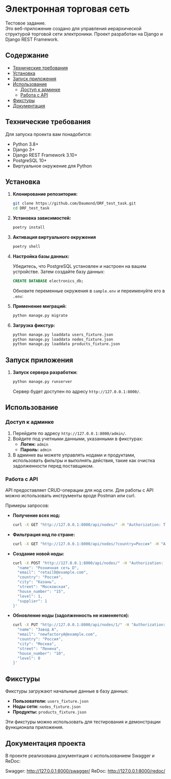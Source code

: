 
# Электронная торговая сеть

Тестовое задание.  
Это веб-приложение создано для управления иерархической структурой торговой сети электроники. Проект разработан на Django и Django REST Framework.

## Содержание

- [Технические требования](#технические-требования)
- [Установка](#установка)
- [Запуск приложения](#запуск-приложения)
- [Использование](#использование)
  - [Доступ к админке](#доступ-к-админке)
  - [Работа с API](#работа-с-api)
- [Фикстуры](#фикстуры)
- [Документация](#документация-проекта)

## Технические требования

Для запуска проекта вам понадобится:

- Python 3.8+
- Django 3+
- Django REST Framework 3.10+
- PostgreSQL 10+
- Виртуальное окружение для Python

## Установка

1. **Клонирование репозитория:**

   ```bash
   git clone https://github.com/Daumond/DRF_test_task.git
   cd DRF_test_task
   ```

2. **Установка зависимостей:**

   ```bash
   poetry install
   ```
   
3. **Активация виртуального окружения**

    ```bash
    poetry shell
    ```

4. **Настройка базы данных:**

   Убедитесь, что PostgreSQL установлен и настроен на вашем устройстве. Затем создайте базу данных:

   ```sql
   CREATE DATABASE electronics_db;
   ```

   Обновите переменные окружения в `sample.env` и переименуйте его в `.env`:


5. **Применение миграций:**

   ```bash
   python manage.py migrate
   ```

6. **Загрузка фикстур:**

   ```bash
   python manage.py loaddata users_fixture.json
   python manage.py loaddata nodes_fixture.json
   python manage.py loaddata products_fixture.json
   ```

## Запуск приложения

1. **Запуск сервера разработки:**

   ```bash
   python manage.py runserver
   ```

   Сервер будет доступен по адресу `http://127.0.0.1:8000/`.

## Использование

### Доступ к админке

1. Перейдите по адресу `http://127.0.0.1:8000/admin/`.
2. Войдите под учетными данными, указанными в фикстурах:
   - **Логин:** `admin`
   - **Пароль:** `admin`
3. В админке вы можете управлять нодами и продуктами, использовать фильтры и выполнять действия, такие как очистка задолженности перед поставщиком.

### Работа с API

API предоставляет CRUD-операции для нод сети. Для работы с API можно использовать инструменты вроде Postman или curl.

Примеры запросов:

- **Получение всех нод:**

  ```bash
  curl -X GET "http://127.0.0.1:8000/api/nodes/" -H "Authorization: Token <ваш_токен>"
  ```

- **Фильтрация нод по стране:**

  ```bash
  curl -X GET "http://127.0.0.1:8000/api/nodes/?country=Россия" -H "Authorization: Token <ваш_токен>"
  ```

- **Создание новой ноды:**

  ```bash
  curl -X POST "http://127.0.0.1:8000/api/nodes/" -H "Authorization: Token <ваш_токен>" -d '{
    "name": "Розничная сеть D",
    "email": "retailD@example.com",
    "country": "Россия",
    "city": "Казань",
    "street": "Московская",
    "house_number": "15",
    "level": 1,
    "supplier": 1
  }'
  ```

- **Обновление ноды (задолженность не изменяется):**

  ```bash
  curl -X PUT "http://127.0.0.1:8000/api/nodes/1/" -H "Authorization: Token <ваш_токен>" -d '{
    "name": "Завод A",
    "email": "newfactoryA@example.com",
    "country": "Россия",
    "city": "Москва",
    "street": "Ленина",
    "house_number": "10",
    "level": 0
  }'
  ```

## Фикстуры

Фикстуры загружают начальные данные в базу данных:

- **Пользователи:** `users_fixture.json`
- **Ноды сети:** `nodes_fixture.json`
- **Продукты:** `products_fixture.json`

Эти фикстуры можно использовать для тестирования и демонстрации функционала приложения.

## Документация проекта

В проекте реализована документация с использованием Swagger и ReDoc:

Swagger: <http://127.0.0.1:8000/swagger/>
ReDoc: <http://127.0.0.1:8000/redoc/>

